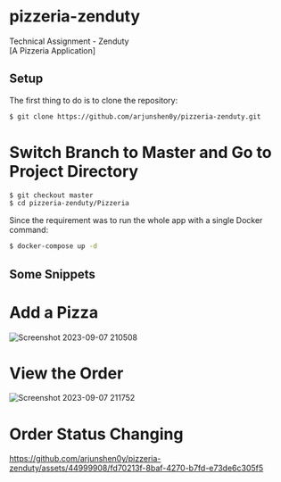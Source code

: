 # pizzeria-zenduty
Technical Assignment - Zenduty<br>
[A Pizzeria Application]

## Setup

The first thing to do is to clone the repository:

```sh
$ git clone https://github.com/arjunshen0y/pizzeria-zenduty.git
```
# Switch Branch to Master and Go to Project Directory
```sh
$ git checkout master
$ cd pizzeria-zenduty/Pizzeria
```

Since the requirement was to run the whole app with a single Docker command:

```sh
$ docker-compose up -d
```

## Some Snippets

# Add a Pizza
![Screenshot 2023-09-07 210508](https://github.com/arjunshen0y/pizzeria-zenduty/assets/44999908/4f7f713f-3c88-40e0-b769-1f862ad25f6c)

# View the Order
![Screenshot 2023-09-07 211752](https://github.com/arjunshen0y/pizzeria-zenduty/assets/44999908/810b7655-8748-4c5b-ac0f-ea0cbd91a776)

# Order Status Changing

https://github.com/arjunshen0y/pizzeria-zenduty/assets/44999908/fd70213f-8baf-4270-b7fd-e73de6c305f5

